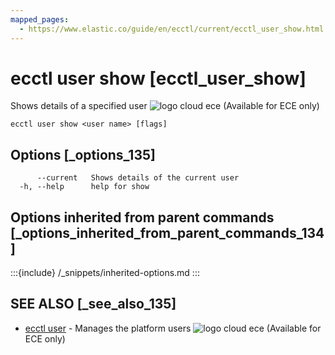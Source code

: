 ```yaml
---
mapped_pages:
  - https://www.elastic.co/guide/en/ecctl/current/ecctl_user_show.html
---
```


# ecctl user show [ecctl_user_show]

Shows details of a specified user ![logo cloud ece](https://doc-icons.s3.us-east-2.amazonaws.com/logo_cloud_ece.svg "Supported on {{ece}}") (Available for ECE only)

```
ecctl user show <user name> [flags]
```


## Options [_options_135]

```
      --current   Shows details of the current user
  -h, --help      help for show
```


## Options inherited from parent commands [_options_inherited_from_parent_commands_134]

:::{include} /_snippets/inherited-options.md
:::


## SEE ALSO [_see_also_135]

* [ecctl user](/reference/ecctl_user.md)	 - Manages the platform users ![logo cloud ece](https://doc-icons.s3.us-east-2.amazonaws.com/logo_cloud_ece.svg "Supported on {{ece}}") (Available for ECE only)

